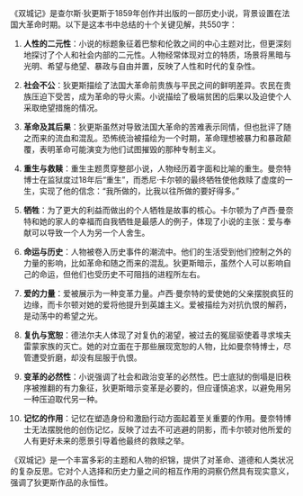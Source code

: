 《双城记》是查尔斯·狄更斯于1859年创作并出版的一部历史小说，背景设置在法国大革命时期。以下是这本书中总结的十个关键见解，共550字：

1. **人性的二元性**：小说的标题象征着巴黎和伦敦之间的中心主题对比，但更深刻地探讨了个人和社会内部的二元性。人物经常体现对立的特质，场景将黑暗与光明、希望与绝望、暴政与自由并置，反映了人性和时代的复杂性。

2. **社会不公**：狄更斯描绘了法国大革命前贵族与平民之间的鲜明差异。农民在贵族压迫下受苦，成为革命的导火索。小说描绘了极端贫困的后果以及迫使个人采取绝望措施的情况。

3. **革命及其后果**：狄更斯虽然对导致法国大革命的苦难表示同情，但也批评了随之而来的流血和混乱。恐怖统治被描绘为一个时期，革命理想被暴力和暴政颠覆，表明革命可能演变为他们试图摧毁的那种专制主义。

4. **重生与救赎**：重生主题贯穿整部小说，人物经历着字面和比喻的重生。曼奈特博士在监狱度过18年后“重生”，而悉尼·卡尔顿的最终牺牲使他救赎了虚度的一生，实现了他的信念：“我所做的，比我以往所做的要好得多。”

5. **牺牲**：为了更大的利益而做出的个人牺牲是故事的核心。卡尔顿为了卢西·曼奈特和她的家人的幸福而自我牺牲是最感人的例子，体现了小说的主张：爱与奉献可以导致一个人为另一个人舍生。

6. **命运与历史**：人物被卷入历史事件的潮流中。他们的生活受到他们控制之外的力量的影响，比如革命和随之而来的混乱。狄更斯暗示，虽然个人可以影响自己的命运，但他们也受历史不可阻挡的进程所左右。

7. **爱的力量**：爱被展示为一种变革力量。卢西·曼奈特的爱使她的父亲摆脱疯狂的边缘，而卡尔顿对她的爱将他提升到英雄主义。爱被描绘为对抗仇恨的解药，是动荡中的希望之光。

8. **复仇与宽恕**：德法尔夫人体现了对复仇的渴望，被过去的冤屈驱使着寻求埃夫雷蒙家族的灭亡。她的对立面在于那些展现宽恕的人物，比如曼奈特博士，尽管遭受折磨，却没有屈服于仇恨。

9. **变革的必然性**：小说强调了社会和政治变革的必然性。巴士底狱的倒塌是旧秩序被推翻的有力象征，狄更斯暗示变革是必要的，但应谨慎追求，以避免用另一种压迫取代另一种。

10. **记忆的作用**：记忆在塑造身份和激励行动方面起着至关重要的作用。曼奈特博士无法摆脱他的创伤记忆，反映了过去不可逃避的阴影，而卡尔顿对他所爱的人有更好未来的愿景引导着他最终的救赎之举。

《双城记》是一个丰富多彩的主题和人物的织锦，提供了对革命、道德和人类状况的复杂反思。它对个人选择和历史力量之间的相互作用的洞察仍然具有现实意义，强调了狄更斯作品的永恒性。